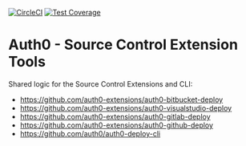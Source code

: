 [![CircleCI](https://circleci.com/gh/auth0-extensions/auth0-source-control-extension-tools.svg?style=svg)](https://circleci.com/gh/auth0-extensions/auth0-source-control-extension-tools)
[![Test Coverage](https://api.codeclimate.com/v1/badges/275aadc77dccd6ed6a24/test_coverage)](https://codeclimate.com/github/auth0-extensions/auth0-source-control-extension-tools/test_coverage)

# Auth0 - Source Control Extension Tools

Shared logic for the Source Control Extensions and CLI:

 - https://github.com/auth0-extensions/auth0-bitbucket-deploy
 - https://github.com/auth0-extensions/auth0-visualstudio-deploy
 - https://github.com/auth0-extensions/auth0-gitlab-deploy
 - https://github.com/auth0-extensions/auth0-github-deploy
 - https://github.com/auth0/auth0-deploy-cli
